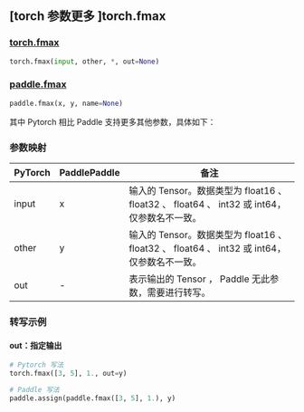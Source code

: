 ## [torch 参数更多 ]torch.fmax

### [torch.fmax](https://pytorch.org/docs/stable/generated/torch.fmax.html#torch.fmax)

```python
torch.fmax(input, other, *, out=None)
```

### [paddle.fmax](https://www.paddlepaddle.org.cn/documentation/docs/zh/api/paddle/fmax_cn.html)

```python
paddle.fmax(x, y, name=None)
```

其中 Pytorch 相比 Paddle 支持更多其他参数，具体如下：
### 参数映射
| PyTorch       | PaddlePaddle | 备注                                                   |
| ------------- | ------------ | ------------------------------------------------------ |
| input         | x            | 输入的 Tensor。数据类型为 float16 、 float32 、 float64 、 int32 或 int64，仅参数名不一致。|
| other         | y            | 输入的 Tensor。数据类型为 float16 、 float32 、 float64 、 int32 或 int64，仅参数名不一致。|
| out           | -            | 表示输出的 Tensor ， Paddle 无此参数，需要进行转写。    |


### 转写示例
#### out：指定输出
```python
# Pytorch 写法
torch.fmax([3, 5], 1., out=y)

# Paddle 写法
paddle.assign(paddle.fmax([3, 5], 1.), y)
```
